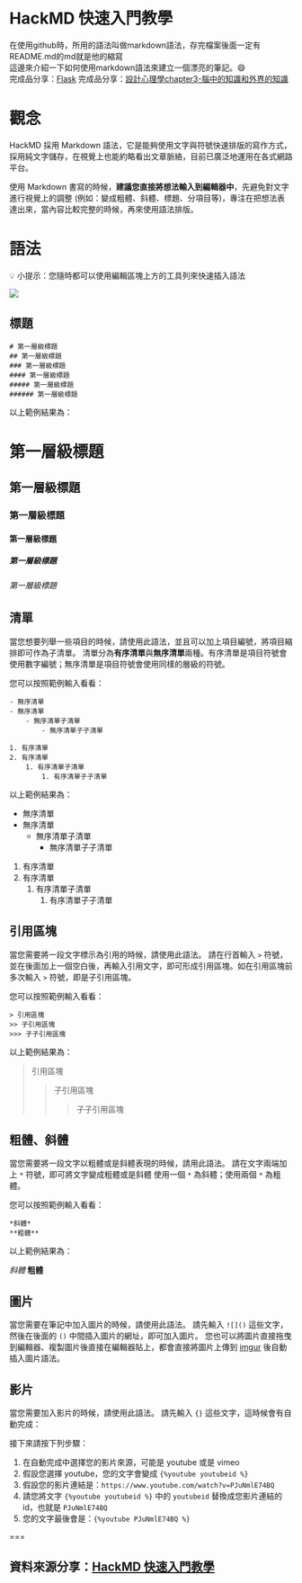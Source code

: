 HackMD 快速入門教學
===

在使用github時，所用的語法叫做markdown語法，存完檔案後面一定有README.md的md就是他的縮寫  
這邊來介紹一下如何使用markdown語法來建立一個漂亮的筆記。:smile:  
完成品分享：[Flask](https://hackmd.io/Fft80pnnTtCF3kgDHLg10g)
完成品分享：[設計心理學chapter3-腦中的知識和外界的知識](https://hackmd.io/i_TssQt4TJqJ3OyrnCxL4g)

觀念
===

HackMD 採用 Markdown 語法，它是能夠使用文字與符號快速排版的寫作方式，採用純文字儲存，在視覺上也能約略看出文章脈絡，目前已廣泛地運用在各式網路平台。

使用 Markdown 書寫的時候，**建議您直接將想法輸入到編輯器中**，先避免對文字進行視覺上的調整 (例如：變成粗體、斜體、標題、分項目等)，專注在把想法表達出來，當內容比較完整的時候，再來使用語法排版。


語法
===

:bulb: 小提示：您隨時都可以使用編輯區塊上方的工具列來快速插入語法

![](https://i.imgur.com/Cnle9f9.png)


標題
---
```
# 第一層級標題
## 第一層級標題
### 第一層級標題
#### 第一層級標題
##### 第一層級標題
###### 第一層級標題
```

以上範例結果為：

# 第一層級標題
## 第一層級標題
### 第一層級標題
#### 第一層級標題
##### 第一層級標題
###### 第一層級標題


清單
---

當您想要列舉一些項目的時候，請使用此語法，並且可以加上項目編號，將項目縮排即可作為子清單。
清單分為**有序清單**與**無序清單**兩種。有序清單是項目符號會使用數字編號；無序清單是項目符號會使用同樣的層級的符號。

您可以按照範例輸入看看：

```
- 無序清單
- 無序清單
    - 無序清單子清單
        - 無序清單子子清單

1. 有序清單
2. 有序清單
    1. 有序清單子清單
        1. 有序清單子子清單
```

以上範例結果為：

- 無序清單
- 無序清單
    - 無序清單子清單
        - 無序清單子子清單

1. 有序清單
2. 有序清單
    1. 有序清單子清單
        1. 有序清單子子清單

引用區塊
---

當您需要將一段文字標示為引用的時候，請使用此語法。
請在行首輸入 `>` 符號，並在後面加上一個空白後，再輸入引用文字，即可形成引用區塊。如在引用區塊前多次輸入 `>` 符號，即是子引用區塊。

您可以按照範例輸入看看：

```
> 引用區塊
>> 子引用區塊
>>> 子子引用區塊
```

以上範例結果為：

> 引用區塊
>> 子引用區塊
>>> 子子引用區塊

粗體、斜體
---

當您需要將一段文字以粗體或是斜體表現的時候，請用此語法。
請在文字兩端加上 `*` 符號，即可將文字變成粗體或是斜體
使用一個 `*` 為斜體；使用兩個 `*` 為粗體。

您可以按照範例輸入看看：

```
*斜體*
**粗體**
```

以上範例結果為：

*斜體*
**粗體**

圖片
---

當您需要在筆記中加入圖片的時候，請使用此語法。
請先輸入 `![]()` 這些文字，然後在後面的 `()` 中間插入圖片的網址，即可加入圖片。
您也可以將圖片直接拖曳到編輯器、複製圖片後直接在編輯器貼上，都會直接將圖片上傳到 [imgur](https://imgur.com/) 後自動插入圖片語法。



影片
---

當您需要加入影片的時候，請使用此語法。
請先輸入 `{}` 這些文字，這時候會有自動完成：


接下來請按下列步驟：
1. 在自動完成中選擇您的影片來源，可能是 youtube 或是 vimeo
2. 假設您選擇 youtube，您的文字會變成 `{%youtube youtubeid %}`
3. 假設您的影片連結是：`https://www.youtube.com/watch?v=PJuNmlE74BQ`
4. 請您將文字 `{%youtube youtubeid %}` 中的 `youtubeid` 替換成您影片連結的 id，也就是 `PJuNmlE74BQ`
5. 您的文字最後會是：`{%youtube PJuNmlE74BQ %}`

===

資料來源分享：[HackMD 快速入門教學](https://hackmd.io/quick-start-tw?both)
---

